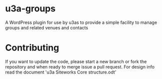 # u3a-groups
A WordPress plugin for use by u3as to provide a simple facility to manage groups and related venues and contacts

# Contributing

If you want to update the code, please start a new branch or fork the repository and when ready to merge issue a pull request.
For design info read the document 'u3a Siteworks Core structure.odt'
